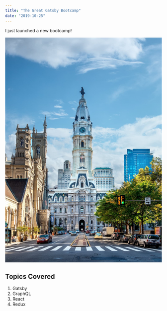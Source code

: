 ```yaml
---
title: "The Great Gatsby Bootcamp"
date: "2019-10-25"
---
```


I just launched a new bootcamp!

![Philly](./philly.jpg)

## Topics Covered

1. Gatsby
2. GraphQL
3. React
4. Redux
